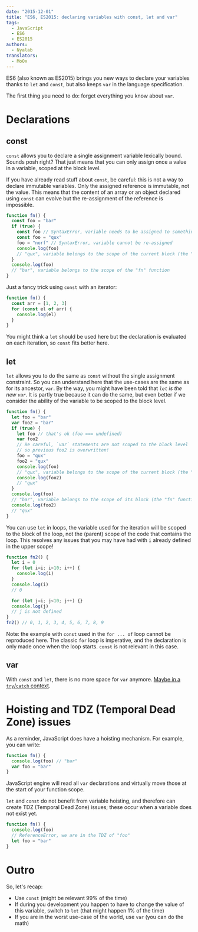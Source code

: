 ```yaml
---
date: "2015-12-01"
title: "ES6, ES2015: declaring variables with const, let and var"
tags:
  - JavaScript
  - ES6
  - ES2015
authors:
  - Nyalab
translators:
  - MoOx
---
```


ES6 (also known as ES2015) brings you new ways to declare your variables thanks
to `let` and `const`, but also keeps `var` in the language specification.

The first thing you need to do: forget everything you know about `var`.

# Declarations

## const

`const` allows you to declare a single assignment variable lexically bound.
Sounds posh right? That just means that you can only assign once a value in a
variable, scoped at the block level.

If you have already read stuff about `const`, be careful: this is not a way to
declare immutable variables. Only the assigned reference is immutable, not the
value. This means that the content of an array or an object declared using
`const` can evolve but the re-assignment of the reference is impossible.

```js
function fn() {
  const foo = "bar"
  if (true) {
    const foo // SyntaxError, variable needs to be assigned to something
    const foo = "qux"
    foo = "norf" // SyntaxError, variable cannot be re-assigned
    console.log(foo)
    // "qux", variable belongs to the scope of the current block (the "if" one)
  }
  console.log(foo)
  // "bar", variable belongs to the scope of the "fn" function
}
```

Just a fancy trick using `const` with an iterator:

```js
function fn() {
  const arr = [1, 2, 3]
  for (const el of arr) {
    console.log(el)
  }
}
```

You might think a `let` should be used here but the declaration is evaluated
on each iteration, so `const` fits better here.

## let

`let` allows you to do the same as `const` without the single assignment
constraint. So you can understand here that the use-cases are the same as for
its ancestor, `var`.
By the way, you might have been told that *`let` is the new `var`*.
It is partly true because it can do the same, but even better if we consider
the ability of the variable to be scoped to the block level.

```js
function fn() {
  let foo = "bar"
  var foo2 = "bar"
  if (true) {
    let foo // that's ok (foo === undefined)
    var foo2
    // Be careful, `var` statements are not scoped to the block level
    // so previous foo2 is overwritten!
    foo = "qux"
    foo2 = "qux"
    console.log(foo)
    // "qux", variable belongs to the scope of the current block (the "if" one)
    console.log(foo2)
    // "qux"
  }
  console.log(foo)
  // "bar", variable belongs to the scope of its block (the "fn" function)
  console.log(foo2)
  // "qux"
}
```

You can use `let` in loops, the variable used for the iteration will be scoped
to the block of the loop, not the (parent) scope of the code that contains the
loop. This resolves any issues that you may have had with `i` already defined in
the upper scope!

```js
function fn2() {
  let i = 0
  for (let i=i; i<10; i++) {
    console.log(i)
  }
  console.log(i)
  // 0

  for (let j=i; j<10; j++) {}
  console.log(j)
  // j is not defined
}
fn2() // 0, 1, 2, 3, 4, 5, 6, 7, 8, 9
```

Note: the example with `const` used in the `for ... of` loop cannot be
reproduced here.
The classic `for` loop is imperative, and the declaration is only made once when
the loop starts. `const` is not relevant in this case.

## var

With `const` and `let`, there is no more space for `var` anymore.
[Maybe in a `try`/`catch`
context](https://twitter.com/getify/status/658662478528643072).

# Hoisting and TDZ (Temporal Dead Zone) issues

As a reminder, JavaScript does have a hoisting mechanism. For example, you can
write:

```js
function fn() {
  console.log(foo) // "bar"
  var foo = "bar"
}
```

JavaScript engine will read all `var` declarations and virtually move those at
the start of your function scope.

`let` and `const` do not benefit from variable hoisting, and therefore can
create TDZ (Temporal Dead Zone) issues; these occur when a variable does not
exist yet.

```js
function fn() {
  console.log(foo)
  // ReferenceError, we are in the TDZ of "foo"
  let foo = "bar"
}
```

# Outro

So, let's recap:

- Use `const` (might be relevant 99% of the time)
- If during you development you happen to have to change the value of this
variable, switch to `let` (that might happen 1% of the time)
- If you are in the worst use-case of the world, use `var` (you can do the math)
